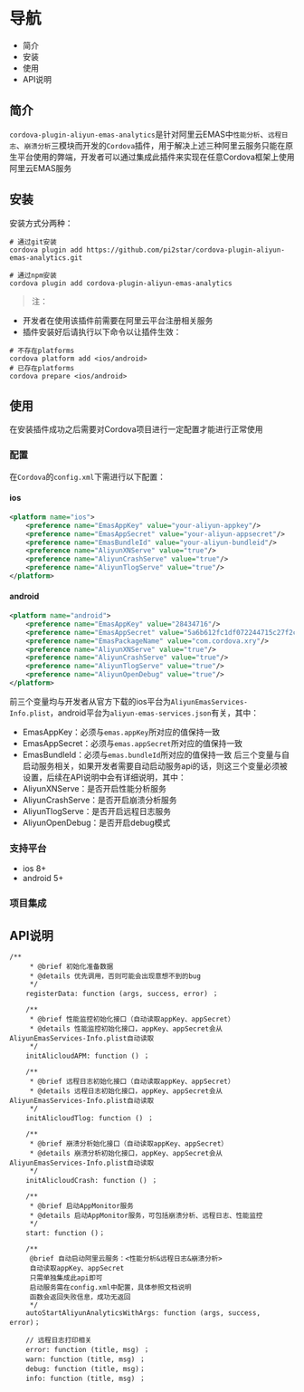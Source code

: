 # 导航
- 简介
- 安装
- 使用
- API说明
## 简介
`cordova-plugin-aliyun-emas-analytics`是针对阿里云EMAS中`性能分析`、`远程日志`、`崩溃分析`三模块而开发的`Cordova`插件，用于解决上述三种阿里云服务只能在原生平台使用的弊端，开发者可以通过集成此插件来实现在任意Cordova框架上使用阿里云EMAS服务

## 安装
安装方式分两种：
```shell
# 通过git安装
cordova plugin add https://github.com/pi2star/cordova-plugin-aliyun-emas-analytics.git
```
```shell
# 通过npm安装
cordova plugin add cordova-plugin-aliyun-emas-analytics
```
> 注：
- 开发者在使用该插件前需要在阿里云平台注册相关服务
- 插件安装好后请执行以下命令以让插件生效：

```shell
# 不存在platforms
cordova platform add <ios/android>
# 已存在platforms
cordova prepare <ios/android>
```
## 使用
在安装插件成功之后需要对Cordova项目进行一定配置才能进行正常使用
### 配置
在`Cordova`的`config.xml`下需进行以下配置：
#### ios
```xml
<platform name="ios">
    <preference name="EmasAppKey" value="your-aliyun-appkey"/>
    <preference name="EmasAppSecret" value="your-aliyun-appsecret"/>
    <preference name="EmasBundleId" value="your-aliyun-bundleid"/>
    <preference name="AliyunXNServe" value="true"/>
    <preference name="AliyunCrashServe" value="true"/>
    <preference name="AliyunTlogServe" value="true"/>
</platform>
```
#### android
```xml
<platform name="android">
    <preference name="EmasAppKey" value="28434716"/>
    <preference name="EmasAppSecret" value="5a6b612fc1df072244715c27f2cabd92"/>
    <preference name="EmasPackageName" value="com.cordova.xry"/>
    <preference name="AliyunXNServe" value="true"/>
    <preference name="AliyunCrashServe" value="true"/>
    <preference name="AliyunTlogServe" value="true"/>
    <preference name="AliyunOpenDebug" value="true"/>
</platform>
```
前三个变量均与开发者从官方下载的ios平台为`AliyunEmasServices-Info.plist`，android平台为`aliyun-emas-services.json`有关，其中：
- EmasAppKey：必须与`emas.appKey`所对应的值保持一致
- EmasAppSecret：必须与`emas.appSecret`所对应的值保持一致
- EmasBundleId：必须与`emas.bundleId`所对应的值保持一致
后三个变量与自启动服务相关，如果开发者需要自动启动服务api的话，则这三个变量必须被设置，后续在API说明中会有详细说明，其中：
- AliyunXNServe：是否开启性能分析服务
- AliyunCrashServe：是否开启崩溃分析服务
- AliyunTlogServe：是否开启远程日志服务
- AliyunOpenDebug：是否开启debug模式

### 支持平台

- ios 8+
- android 5+

### 项目集成

## API说明
```
/**
     * @brief 初始化准备数据
     * @details 优先调用，否则可能会出现意想不到的bug
     */
    registerData: function (args, success, error) ；

    /**
     * @brief 性能监控初始化接口（自动读取appKey、appSecret）
     * @details 性能监控初始化接口，appKey、appSecret会从AliyunEmasServices-Info.plist自动读取
     */
    initAlicloudAPM: function () ；

    /**
     * @brief 远程日志初始化接口（自动读取appKey、appSecret）
     * @details 远程日志初始化接口，appKey、appSecret会从AliyunEmasServices-Info.plist自动读取
     */
    initAlicloudTlog: function () ；

    /**
     * @brief 崩溃分析始化接口（自动读取appKey、appSecret）
     * @details 崩溃分析初始化接口，appKey、appSecret会从AliyunEmasServices-Info.plist自动读取
     */
    initAlicloudCrash: function () ；

    /**
     * @brief 启动AppMonitor服务
     * @details 启动AppMonitor服务，可包括崩溃分析、远程日志、性能监控
     */
    start: function ()；

    /**
     @brief 自动启动阿里云服务：<性能分析&远程日志&崩溃分析>
     自动读取appKey、appSecret
     只需单独集成此api即可
     启动服务需在config.xml中配置，具体参照文档说明
     函数会返回失败信息，成功无返回
     */
    autoStartAliyunAnalyticsWithArgs: function (args, success, error)；
    
    // 远程日志打印相关
    error: function (title, msg) ；
    warn: function (title, msg) ；
    debug: function (title, msg)；
    info: function (title, msg) ； 
```


